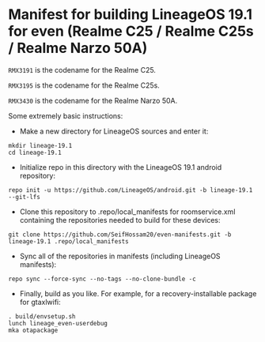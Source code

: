 # Manifest for building LineageOS 19.1 for even (Realme C25 / Realme C25s / Realme Narzo 50A)

`RMX3191` is the codename for the Realme C25.

`RMX3195` is the codename for the Realme C25s.

`RMX3430` is the codename for the Realme Narzo 50A.

Some extremely basic instructions:
- Make a new directory for LineageOS sources and enter it:
```
mkdir lineage-19.1
cd lineage-19.1
```

- Initialize repo in this directory with the LineageOS 19.1 android repository:
```
repo init -u https://github.com/LineageOS/android.git -b lineage-19.1 --git-lfs
```

- Clone this repository to .repo/local_manifests for roomservice.xml containing the repositories needed to build for these devices:
```
git clone https://github.com/SeifHossam20/even-manifests.git -b lineage-19.1 .repo/local_manifests
```

- Sync all of the repositories in manifests (including LineageOS manifests):
```
repo sync --force-sync --no-tags --no-clone-bundle -c
```

- Finally, build as you like. For example, for a recovery-installable package for gtaxlwifi:
```
. build/envsetup.sh
lunch lineage_even-userdebug
mka otapackage
```
